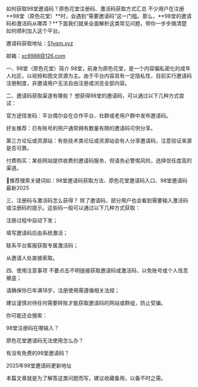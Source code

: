 如何获取98堂邀请码？原色花堂注册码、激活码获取方式汇总
不少用户在注册**98堂（原色花堂）**时，会遇到“需要邀请码”这一门槛。那么，**98堂的邀请码和激活码从哪弄？**下面我们就来全面解析这类常见问题，带你一步步搞清楚如何顺利加入这个平台。

邀请码获取地址：[51yqm.xyz ](https://www.51yqm.xyz/)

邮箱：xc9988@126.com

一、98堂（原色花堂）简介
98堂，前身为原色花堂，是一个内容偏私密化的成年人社区，以视频和图文资源为主。由于平台内容具有一定隐私性，目前实行邀请码注册制度，非邀请用户无法自由注册或浏览全部内容。

二、邀请码获取渠道有哪些？
想获得98堂的邀请码，可以通过以下几种方式尝试：

官方途径发码：平台偶尔会在合作平台、社群或老用户群中发布邀请码。

好友推荐：已有账号的用户通常拥有数量有限的邀请码可供分享。

第三方论坛或资源站：有些技术类论坛或资源站会有人分享邀请码，注意验证来源是否可靠。

付费购买：某些网站提供收费的邀请码服务，但请务必警惕风险，选择信任度高的渠道。

🔎推荐搜索关键词如：98堂邀请码获取方法、原色花堂邀请码入口、98堂邀请码最新2025

三、注册码与激活码怎么获得？
除了邀请码，部分用户也会看到需要输入激活码或注册码的提示。这些码一般可以通过以下几种方式获取：

注册过程中自动下发；

填写邀请码后由系统激活；

联系平台客服获取专属激活码；

从邀请人处直接索取。

四、使用注意事项
不要点击不明链接获取邀请码或激活码，以免账号或个人信息被盗；

请确保你已年满18岁，注册使用需遵循相关法规；

建议谨慎对待任何需要转账才能获取邀请码的网站或群组，防止受骗。

你可能还会搜索：

98堂注册码在哪输入？

原色花堂邀请码无法使用怎么办？

有没有免费的98堂邀请码？

2025年98堂邀请码更新地址

本篇文章就是为了解答这类问题而写，建议收藏备用，以备不时之需。
